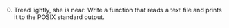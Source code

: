 0. Tread lightly, she is near: Write a function that reads a text file and prints it to the POSIX standard output.